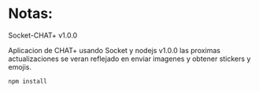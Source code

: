 # Notas:

Socket-CHAT+ v1.0.0

Aplicacion de CHAT+ usando Socket y nodejs v1.0.0 las proximas actualizaciones
se veran reflejado en enviar imagenes y obtener stickers y emojis.

```
npm install
```